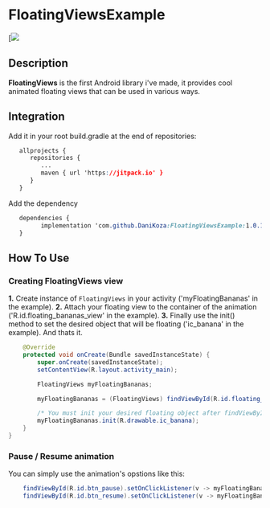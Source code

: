 # FloatingViewsExample

[![](https://jitpack.io/#DaniKoza/FloatingViewsExample)


## Description
  
**FloatingViews**  is the first Android library i've made, it provides cool animated floating views that can be used in various ways.

## Integration  
  
Add it in your root build.gradle at the end of repositories:  
```css  
   allprojects {  
      repositories {  
         ...  
         maven { url 'https://jitpack.io' }  
      }  
   }  
```  
Add the dependency  
  
```css  
   dependencies {  
	     implementation 'com.github.DaniKoza:FloatingViewsExample:1.0.1'
   }  
```  

##  How To Use  

### Creating FloatingViews view
**1.** Create instance of `FloatingViews` in your activity ('myFloatingBananas' in the example).
**2.** Attach your floating view to the container of the animation ('R.id.floating_bananas_view' in the example).
**3.** Finally use the init() method to set the desired object that will be floating ('ic_banana' in the example). And thats it.
```Java  
    @Override
    protected void onCreate(Bundle savedInstanceState) {
        super.onCreate(savedInstanceState);
        setContentView(R.layout.activity_main);

        FloatingViews myFloatingBananas;

        myFloatingBananas = (FloatingViews) findViewById(R.id.floating_bananas_view);

        /* You must init your desired floating object after findViewByID */
        myFloatingBananas.init(R.drawable.ic_banana);
    }
}   
```

### Pause / Resume animation
You can simply use the animation's opstions like this:
```Java
    findViewById(R.id.btn_pause).setOnClickListener(v -> myFloatingBananas.pause());
    findViewById(R.id.btn_resume).setOnClickListener(v -> myFloatingBananas.resume());
```






